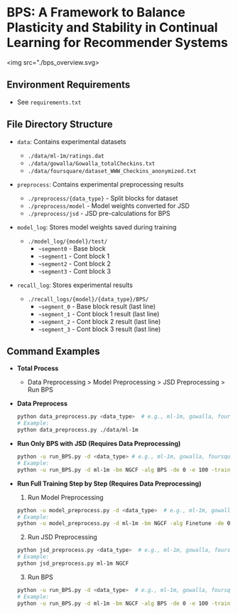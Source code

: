 # BPS: A Framework to Balance Plasticity and Stability in Continual Learning for Recommender Systems

<img src="./bps_overview.svg>

## Environment Requirements
- See `requirements.txt`

## File Directory Structure
- `data`: Contains experimental datasets
  - `./data/ml-1m/ratings.dat`
  - `./data/gowalla/Gowalla_totalCheckins.txt`
  - `./data/foursquare/dataset_WWW_Checkins_anonymized.txt`

- `preprocess`: Contains experimental preprocessing results
  - `./preprocess/{data_type}` - Split blocks for dataset
  - `./preprocess/model` - Model weights converted for JSD
  - `./preprocess/jsd` - JSD pre-calculations for BPS

- `model_log`: Stores model weights saved during training
  - `./model_log/{model}/test/`
    - `~segment0` - Base block
    - `~segment1` - Cont block 1
    - `~segment2` - Cont block 2
    - `~segment3` - Cont block 3

- `recall_log`: Stores experimental results
  - `./recall_logs/{model}/{data_type}/BPS/`
    - `~segment_0` - Base block result (last line)
    - `~segment_1` - Cont block 1 result (last line)
    - `~segment_2` - Cont block 2 result (last line)
    - `~segment_3` - Cont block 3 result (last line)

## Command Examples
- **Total Process**
  - Data Preprocessing > Model Preprocessing > JSD Preprocessing > Run BPS

- **Data Preprocess**
  ```bash
  python data_preprocess.py <data_type>  # e.g., ml-1m, gowalla, foursquare
  # Example:
  python data_preprocess.py ./data/ml-1m
  ```

- **Run Only BPS with JSD (Requires Data Preprocessing)**
  ```bash
  python -u run_BPS.py -d <data_type> # e.g., ml-1m, gowalla, foursquare
  # Example:
  python -u run_BPS.py -d ml-1m -bm NGCF -alg BPS -de 0 -e 100 -train_mode sep -log_folder test -log test -save_cp b0_100e -rs full -union_mode snu -replay_ratio 30000 -sampling_mode BPS -patience 2 -lr 5e-4 -first_segment_time 0 -last_segment_time 3 -seed 42
  ```

- **Run Full Training Step by Step (Requires Data Preprocessing)**
  1. Run Model Preprocessing
  ```bash
  python -u model_preprocess.py -d <data_type>  # e.g., ml-1m, gowalla, foursquare
  # Example:
  python -u model_preprocess.py -d ml-1m -bm NGCF -alg Finetune -de 0 -e 100 -train_mode sep -log_folder pre_data -log test_Finetune -save_cp b0_100e -patience 2 -lr 5e-4 -first_segment_time 0 -last_segment_time 3 -seed 42
  ```
  
  2. Run JSD Preprocessing
  ```bash
  python jsd_preprocess.py <data_type>  # e.g., ml-1m, gowalla, foursquare
  # Example:
  python jsd_preprocess.py ml-1m NGCF
  ```
  
  3. Run BPS
  ```bash
  python -u run_BPS.py -d <data_type>  # e.g., ml-1m, gowalla, foursquare
  # Example:
  python -u run_BPS.py -d ml-1m -bm NGCF -alg BPS -de 0 -e 100 -train_mode sep -log_folder test -log test -save_cp b0_100e -rs full -union_mode snu -replay_ratio 30000 -sampling_mode BPS -patience 2 -lr 5e-4 -first_segment_time 0 -last_segment_time 3 -seed 42
  ```